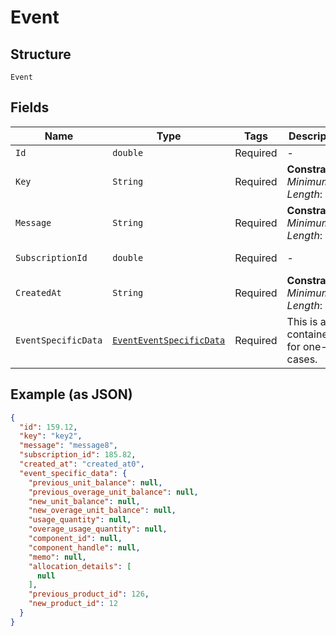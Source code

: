 
# Event

## Structure

`Event`

## Fields

| Name | Type | Tags | Description | Getter | Setter |
|  --- | --- | --- | --- | --- | --- |
| `Id` | `double` | Required | - | double getId() | setId(double id) |
| `Key` | `String` | Required | **Constraints**: *Minimum Length*: `1` | String getKey() | setKey(String key) |
| `Message` | `String` | Required | **Constraints**: *Minimum Length*: `1` | String getMessage() | setMessage(String message) |
| `SubscriptionId` | `double` | Required | - | double getSubscriptionId() | setSubscriptionId(double subscriptionId) |
| `CreatedAt` | `String` | Required | **Constraints**: *Minimum Length*: `1` | String getCreatedAt() | setCreatedAt(String createdAt) |
| `EventSpecificData` | [`EventEventSpecificData`](../../doc/models/containers/event-event-specific-data.md) | Required | This is a container for one-of cases. | EventEventSpecificData getEventSpecificData() | setEventSpecificData(EventEventSpecificData eventSpecificData) |

## Example (as JSON)

```json
{
  "id": 159.12,
  "key": "key2",
  "message": "message8",
  "subscription_id": 185.82,
  "created_at": "created_at0",
  "event_specific_data": {
    "previous_unit_balance": null,
    "previous_overage_unit_balance": null,
    "new_unit_balance": null,
    "new_overage_unit_balance": null,
    "usage_quantity": null,
    "overage_usage_quantity": null,
    "component_id": null,
    "component_handle": null,
    "memo": null,
    "allocation_details": [
      null
    ],
    "previous_product_id": 126,
    "new_product_id": 12
  }
}
```

